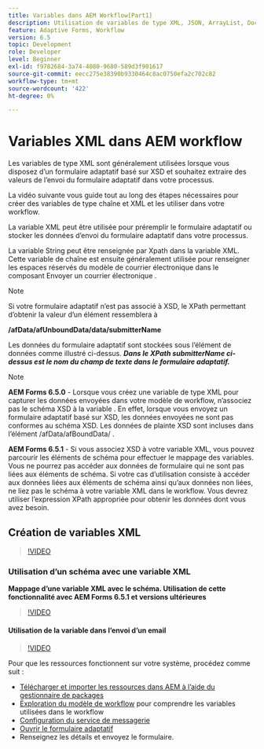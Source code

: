 ```yaml
---
title: Variables dans AEM Workflow[Part1]
description: Utilisation de variables de type XML, JSON, ArrayList, Document dans un workflow AEM
feature: Adaptive Forms, Workflow
version: 6.5
topic: Development
role: Developer
level: Beginner
exl-id: f9782684-3a74-4080-9680-589d3f901617
source-git-commit: eecc275e38390b9330464c8ac0750efa2c702c82
workflow-type: tm+mt
source-wordcount: '422'
ht-degree: 0%

---
```


# Variables XML dans AEM workflow

Les variables de type XML sont généralement utilisées lorsque vous disposez d’un formulaire adaptatif basé sur XSD et souhaitez extraire des valeurs de l’envoi du formulaire adaptatif dans votre processus.

La vidéo suivante vous guide tout au long des étapes nécessaires pour créer des variables de type chaîne et XML et les utiliser dans votre workflow.

La variable XML peut être utilisée pour préremplir le formulaire adaptatif ou stocker les données d’envoi du formulaire adaptatif dans votre processus.

La variable String peut être renseignée par Xpath dans la variable XML. Cette variable de chaîne est ensuite généralement utilisée pour renseigner les espaces réservés du modèle de courrier électronique dans le composant Envoyer un courrier électronique .

>[!NOTE]
>
>Si votre formulaire adaptatif n’est pas associé à XSD, le XPath permettant d’obtenir la valeur d’un élément ressemblera à
>
>**/afData/afUnboundData/data/submitterName**

Les données du formulaire adaptatif sont stockées sous l’élément de données comme illustré ci-dessus. **_Dans le XPath submitterName ci-dessus est le nom du champ de texte dans le formulaire adaptatif._**

>[!NOTE]
>
>**AEM Forms 6.5.0** - Lorsque vous créez une variable de type XML pour capturer les données envoyées dans votre modèle de workflow, n’associez pas le schéma XSD à la variable . En effet, lorsque vous envoyez un formulaire adaptatif basé sur XSD, les données envoyées ne sont pas conformes au schéma XSD. Les données de plainte XSD sont incluses dans l’élément /afData/afBoundData/ .
>
>**AEM Forms 6.5.1** - Si vous associez XSD à votre variable XML, vous pouvez parcourir les éléments de schéma pour effectuer le mappage des variables. Vous ne pourrez pas accéder aux données de formulaire qui ne sont pas liées aux éléments de schéma. Si votre cas d’utilisation consiste à accéder aux données liées aux éléments de schéma ainsi qu’aux données non liées, ne liez pas le schéma à votre variable XML dans le workflow. Vous devrez utiliser l’expression XPath appropriée pour obtenir les données dont vous avez besoin.

## Création de variables XML

>[!VIDEO](https://video.tv.adobe.com/v/26440?quality=12&learn=on)

### Utilisation d’un schéma avec une variable XML

**Mappage d’une variable XML avec le schéma. Utilisation de cette fonctionnalité avec AEM Forms 6.5.1 et versions ultérieures**

>[!VIDEO](https://video.tv.adobe.com/v/28098?quality=12&learn=on)

#### Utilisation de la variable dans l’envoi d’un email

>[!VIDEO](https://video.tv.adobe.com/v/26441?quality=12&learn=on)

Pour que les ressources fonctionnent sur votre système, procédez comme suit :

* [Télécharger et importer les ressources dans AEM à l’aide du gestionnaire de packages](assets/xmlandstringvariable.zip)
* [Exploration du modèle de workflow](http://localhost:4502/editor.html/conf/global/settings/workflow/models/vacationrequest.html) pour comprendre les variables utilisées dans le workflow
* [Configuration du service de messagerie](https://helpx.adobe.com/experience-manager/6-5/sites/administering/using/notification.html#ConfiguringtheMailService)
* [Ouvrir le formulaire adaptatif](http://localhost:4502/content/dam/formsanddocuments/applicationfortimeoff/jcr:content?wcmmode=disabled)
* Renseignez les détails et envoyez le formulaire.
